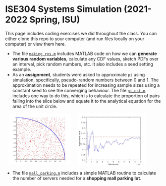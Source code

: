 # ISE304 Systems Simulation (2021-2022 Spring, ISU)
This page includes coding exercises we did throughout the class. You can either clone this repo to your computer (and run files locally on your computer) or view them here.
* The file [`making_rvs.m`](making_rvs.m) includes MATLAB code on how we can **generate various random variables**, calculate any CDF values, sketch PDFs over an interval, pick random numbers, etc. It also includes a seed setting example.
* As an **assignment**, students were asked to approximate `pi` using simulation, specifically, pseudo-random numbers between 0 and 1. The approximation needs to be repeated for increasing sample sizes using a constant seed to see the converging behaviour. The file [`pi_est.m`](pi_est.m) includes one way to do this, which is to calculate the proportion of pairs falling into the slice below and equate it to the analytical equation for the area of the unit circle.
<!--- ![alt text](https://github.com/nsydn/ise304_syssim/blob/main/pi_est.jpg?raw=true) --->
<img src="pi_est.jpg" width="40%" alt="Site logo" align = "center" style="margin:0px 10px"><img src="pi_est2.jpg" width="45%" alt="Site logo" align = "center" style="margin:0px 10px">

* The file [`mall_parking.m`](mall_parking.m) includes a simple MATLAB routine to calculate the number of servers needed for a **shopping mall parking lot**.

